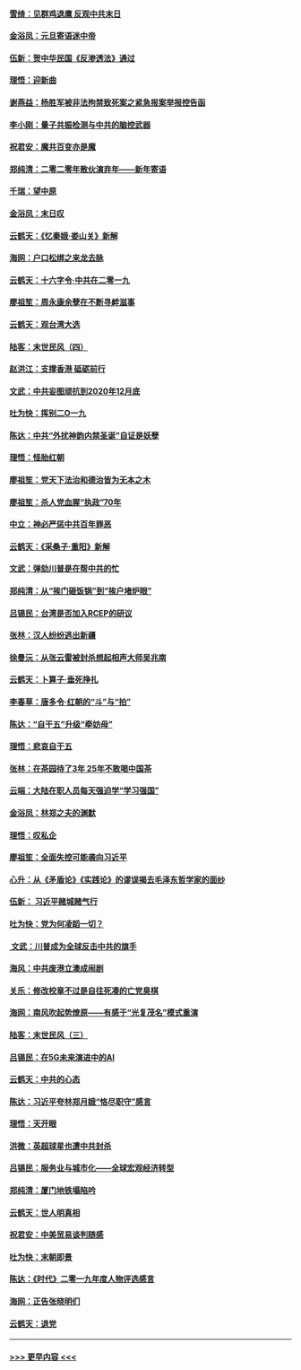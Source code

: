 #### [雪绮：见群鸡退鹰  反观中共末日](../pages/nsc993/n11762112.md?t=01030601) 
#### [金浴凤：元旦寄语迷中帝](../pages/nsc993/n11761788.md?t=01030601) 
#### [伍新：贺中华民国《反渗透法》通过](../pages/nsc993/n11761994.md?t=01030601) 
#### [理悟：迎新曲](../pages/nsc993/n11761152.md?t=01030601) 
#### [谢燕益：杨胜军被非法拘禁致死案之紧急报案举报控告函](../pages/nsc993/n11756134.md?t=01030601) 
#### [李小刚：量子共振检测与中共的脑控武器](../pages/nsc993/n11754518.md?t=01030601) 
#### [祝君安：魔共百变亦是魔](../pages/nsc993/n11754469.md?t=01030601) 
#### [郑纯清：二零二零年散伙演弃年——新年寄语](../pages/nsc993/n11754195.md?t=01030601) 
#### [千瑞：望中原](../pages/nsc993/n11754159.md?t=01030601) 
#### [金浴凤：末日叹](../pages/nsc993/n11752359.md?t=01030601) 
#### [云鹤天：《忆秦娥‧娄山关》新解](../pages/nsc993/n11752348.md?t=01030601) 
#### [海网：户口松绑之来龙去脉](../pages/nsc993/n11752328.md?t=01030601) 
#### [云鹤天：十六字令‧中共在二零一九](../pages/nsc993/n11752305.md?t=01030601) 
#### [廖祖笙：周永康余孽在不断寻衅滋事](../pages/nsc993/n11751013.md?t=01030601) 
#### [云鹤天：观台湾大选](../pages/nsc993/n11751007.md?t=01030601) 
#### [陆客：末世民风（四）](../pages/nsc993/n11749203.md?t=01030601) 
#### [赵洪江：支撑香港 砥砺前行](../pages/nsc993/n11748482.md?t=01030601) 
#### [文武：中共妄图顽抗到2020年12月底](../pages/nsc993/n11748446.md?t=01030601) 
#### [吐为快：挥别二O一九](../pages/nsc993/n11748411.md?t=01030601) 
#### [陈达：中共“外扰神韵内禁圣诞”自证是妖孽](../pages/nsc993/n11748226.md?t=01030601) 
#### [理悟：怪胎红朝](../pages/nsc993/n11748206.md?t=01030601) 
#### [廖祖笙：党天下法治和德治皆为无本之木](../pages/nsc993/n11748135.md?t=01030601) 
#### [廖祖笙：杀人党血腥“执政”70年](../pages/nsc993/n11745144.md?t=01030601) 
#### [中立：神必严惩中共百年罪恶](../pages/nsc993/n11744970.md?t=01030601) 
#### [云鹤天：《采桑子‧重阳》新解](../pages/nsc993/n11744948.md?t=01030601) 
#### [文武：弹劾川普是在帮中共的忙](../pages/nsc993/n11744758.md?t=01030601) 
#### [郑纯清：从“挨门砸饭锅”到“挨户堵炉眼”](../pages/nsc993/n11744745.md?t=01030601) 
#### [吕锡民：台湾是否加入RCEP的研议](../pages/nsc993/n11744701.md?t=01030601) 
#### [张林：汉人纷纷逃出新疆](../pages/nsc993/n11743530.md?t=01030601) 
#### [徐曼沅：从张云雷被封杀想起相声大师吴兆南](../pages/nsc993/n11741816.md?t=01030601) 
#### [云鹤天：卜算子‧垂死挣扎](../pages/nsc993/n11739956.md?t=01030601) 
#### [李春草：唐多令‧红朝的“斗”与“拍”](../pages/nsc993/n11739830.md?t=01030601) 
#### [陈达：“自干五”升级“牵妨母”](../pages/nsc993/n11739724.md?t=01030601) 
#### [理悟：悲哀自干五](../pages/nsc993/n11739547.md?t=01030601) 
#### [张林：在茶园待了3年 25年不敢喝中国茶](../pages/nsc993/n11739240.md?t=01030601) 
#### [云端：大陆在职人员每天强迫学“学习强国”](../pages/nsc993/n11738735.md?t=01030601) 
#### [金浴凤：林郑之夫的渊默](../pages/nsc993/n11737735.md?t=01030601) 
#### [理悟：叹私企](../pages/nsc993/n11737715.md?t=01030601) 
#### [廖祖笙：全面失控可能袭向习近平](../pages/nsc993/n11737704.md?t=01030601) 
#### [心升：从《矛盾论》《实践论》的谬误揭去毛泽东哲学家的面纱](../pages/nsc993/n11736962.md?t=01030601) 
#### [伍新： 习近平赌城赌气行](../pages/nsc993/n11736929.md?t=01030601) 
#### [吐为快：党为何凌蹈一切？](../pages/nsc993/n11736915.md?t=01030601) 
#### [ 文武：川普成为全球反击中共的旗手](../pages/nsc993/n11736882.md?t=01030601) 
#### [海风：中共废港立澳成闹剧](../pages/nsc993/n11735857.md?t=01030601) 
#### [关乐：修改校章不过是自往死凑的亡党臭棋](../pages/nsc993/n11735097.md?t=01030601) 
#### [海网：南风吹起势燎原——有感于“光复茂名”模式重演](../pages/nsc993/n11732308.md?t=01030601) 
#### [陆客：末世民风（三）](../pages/nsc993/n11732211.md?t=01030601) 
#### [吕锡民：在5G未来演进中的AI](../pages/nsc993/n11730010.md?t=01030601) 
#### [云鹤天：中共的心态](../pages/nsc993/n11729906.md?t=01030601) 
#### [陈达：习近平夸林郑月娥“恪尽职守”感言](../pages/nsc993/n11729881.md?t=01030601) 
#### [理悟：天开眼](../pages/nsc993/n11729699.md?t=01030601) 
#### [洪微：英超球星也遭中共封杀](../pages/nsc993/n11727243.md?t=01030601) 
#### [吕锡民：服务业与城市化——全球宏观经济转型](../pages/nsc993/n11725845.md?t=01030601) 
#### [郑纯清：厦门地铁塌陷吟](../pages/nsc993/n11725813.md?t=01030601) 
#### [云鹤天：世人明真相](../pages/nsc993/n11725621.md?t=01030601) 
#### [祝君安：中美贸易谈判随感](../pages/nsc993/n11725609.md?t=01030601) 
#### [吐为快：末朝即景](../pages/nsc993/n11723365.md?t=01030601) 
#### [陈达：《时代》二零一九年度人物评选感言](../pages/nsc993/n11723337.md?t=01030601) 
#### [海网：正告张晓明们](../pages/nsc993/n11723228.md?t=01030601) 
#### [云鹤天：退党](../pages/nsc993/n11723056.md?t=01030601) 

----
#### [ >>> 更早内容 <<< ](../indexes/nsc993-earlier.md)
